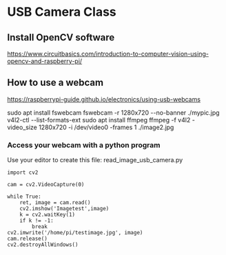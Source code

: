 # USB Camera Class
## Install OpenCV software
https://www.circuitbasics.com/introduction-to-computer-vision-using-opencv-and-raspberry-pi/

## How to use a webcam
https://raspberrypi-guide.github.io/electronics/using-usb-webcams

sudo apt install fswebcam
fswebcam -r 1280x720 --no-banner ./mypic.jpg
v4l2-ctl --list-formats-ext
sudo apt install ffmpeg
ffmpeg -f v4l2 -video_size 1280x720 -i /dev/video0 -frames 1 ./image2.jpg

### Access your webcam with a python program
Use your editor to create this file: read_image_usb_camera.py
```commandline
import cv2

cam = cv2.VideoCapture(0)

while True:
	ret, image = cam.read()
	cv2.imshow('Imagetest',image)
	k = cv2.waitKey(1)
	if k != -1:
		break
cv2.imwrite('/home/pi/testimage.jpg', image)
cam.release()
cv2.destroyAllWindows()
```